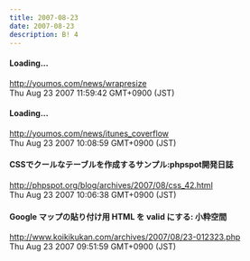 ```yaml
---
title: 2007-08-23
date: 2007-08-23
description: B! 4
---
```


#### Loading...
http://youmos.com/news/wrapresize<br>
Thu Aug 23 2007 11:59:42 GMT+0900 (JST)<br>


#### Loading...
http://youmos.com/news/itunes_coverflow<br>
Thu Aug 23 2007 10:08:59 GMT+0900 (JST)<br>


#### CSSでクールなテーブルを作成するサンプル:phpspot開発日誌
http://phpspot.org/blog/archives/2007/08/css_42.html<br>
Thu Aug 23 2007 10:06:38 GMT+0900 (JST)<br>


#### Google マップの貼り付け用 HTML を valid にする: 小粋空間
http://www.koikikukan.com/archives/2007/08/23-012323.php<br>
Thu Aug 23 2007 09:51:59 GMT+0900 (JST)<br>


